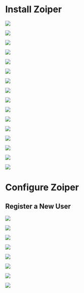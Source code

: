 # Install Zoiper 

![](https://github.com/JonmarCorpuz/Procedures/blob/main/Zoiper/Assets/Zoiper%20pt1.png)

![](https://github.com/JonmarCorpuz/Procedures/blob/main/Zoiper/Assets/Zoiper%20pt2.png)

![](https://github.com/JonmarCorpuz/Procedures/blob/main/Zoiper/Assets/Zoiper%20pt3.png)

![](https://github.com/JonmarCorpuz/Procedures/blob/main/Zoiper/Assets/Zoiper%20pt4.png)

![](https://github.com/JonmarCorpuz/Procedures/blob/main/Zoiper/Assets/Zoiper%20pt5.png)

![](https://github.com/JonmarCorpuz/Procedures/blob/main/Zoiper/Assets/Zoiper%20pt6.png)

![](https://github.com/JonmarCorpuz/Procedures/blob/main/Zoiper/Assets/Zoiper%20pt7.png)

![](https://github.com/JonmarCorpuz/Procedures/blob/main/Zoiper/Assets/Zoiper%20pt8.png)

![](https://github.com/JonmarCorpuz/Procedures/blob/main/Zoiper/Assets/Zoiper%20pt9.png)

![](https://github.com/JonmarCorpuz/Procedures/blob/main/Zoiper/Assets/Zoiper%20pt10.png)

![](https://github.com/JonmarCorpuz/Procedures/blob/main/Zoiper/Assets/Zoiper%20pt11.png)

![](https://github.com/JonmarCorpuz/Procedures/blob/main/Zoiper/Assets/Zoiper%20pt12.png)

![](https://github.com/JonmarCorpuz/Procedures/blob/main/Zoiper/Assets/Zoiper%20pt13.png)

![](https://github.com/JonmarCorpuz/Procedures/blob/main/Zoiper/Assets/Zoiper%20pt14.png)

![](https://github.com/JonmarCorpuz/Procedures/blob/main/Zoiper/Assets/Zoiper%20pt15.png)

![](https://github.com/JonmarCorpuz/Procedures/blob/main/Zoiper/Assets/Zoiper%20pt16.png)

# Configure Zoiper 

## Register a New User

![](https://github.com/JonmarCorpuz/Procedures/blob/main/Zoiper/Assets/Zoiper%20pt17.png)

![](https://github.com/JonmarCorpuz/Procedures/blob/main/Zoiper/Assets/Zoiper%20pt18.png)

![](https://github.com/JonmarCorpuz/Procedures/blob/main/Zoiper/Assets/Zoiper%20pt19.png)

![](https://github.com/JonmarCorpuz/Procedures/blob/main/Zoiper/Assets/Zoiper%20pt20.png)

![](https://github.com/JonmarCorpuz/Procedures/blob/main/Zoiper/Assets/Zoiper%20pt21.png)

![](https://github.com/JonmarCorpuz/Procedures/blob/main/Zoiper/Assets/Zoiper%20pt22.png)

![](https://github.com/JonmarCorpuz/Procedures/blob/main/Zoiper/Assets/Zoiper%20pt23.png)

![](https://github.com/JonmarCorpuz/Procedures/blob/main/Zoiper/Assets/Zoiper%20pt24.png)

